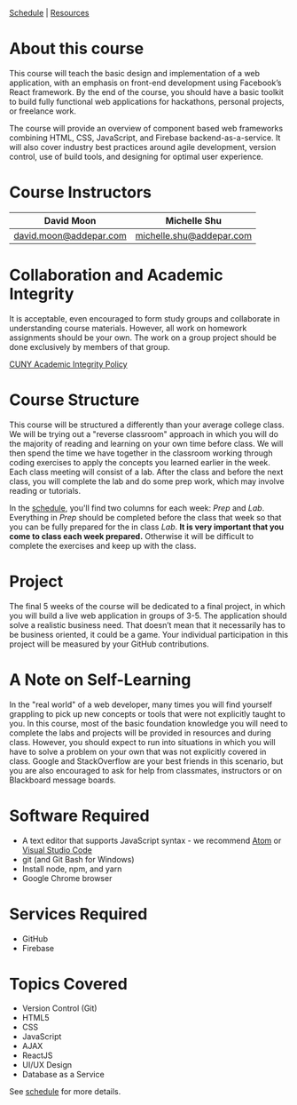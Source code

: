 [Schedule](schedule.md) | [Resources](resources.md)

# About this course

This course will teach the basic design and implementation of a web application, with an emphasis on front-end development using Facebook’s React framework. By the end of the course, you should have a basic toolkit to build fully functional web applications for hackathons, personal projects, or freelance work.

The course will provide an overview of component based web frameworks combining HTML, CSS, JavaScript, and Firebase backend-as-a-service. It will also cover industry best practices around agile development, version control, use of build tools, and designing for optimal user experience.

# Course Instructors

| David Moon | Michelle Shu |
| ---------- | ------------ |
| david.moon@addepar.com | michelle.shu@addepar.com |

# Collaboration and Academic Integrity

It is acceptable, even encouraged to form study groups and collaborate in understanding course materials. However, all work on homework assignments should be your own. The work on a group project should be done exclusively by members of that group.

[CUNY Academic Integrity Policy](http://www2.cuny.edu/about/administration/offices/legal-affairs/policies-procedures/academic-integrity-policy/)

# Course Structure

This course will be structured a differently than your average college class. We will be trying out a "reverse classroom" approach in which you will do the majority of reading and learning on your own time before class. We will then spend the time we have together in the classroom working through coding exercises to apply the concepts you learned earlier in the week. Each class meeting will consist of a lab. After the class and before the next class, you will complete the lab and do some prep work, which may involve reading or tutorials.

In the [schedule](schedule.md), you'll find two columns for each week: *Prep* and *Lab*. Everything in *Prep* should be completed before the class that week so that you can be fully prepared for the in class *Lab*. **It is very important that you come to class each week prepared.** Otherwise it will be difficult to complete the exercises and keep up with the class.

# Project

The final 5 weeks of the course will be dedicated to a final project, in which you will build a live
web application in groups of 3-5. The application should solve a realistic business need. That
doesn’t mean that it necessarily has to be business oriented, it could be a game. Your
individual participation in this project will be measured by your GitHub contributions.

# A Note on Self-Learning

In the "real world" of a web developer, many times you will find yourself grappling to pick up new concepts or tools that were not explicitly taught to you. In this course, most of the basic foundation knowledge you will need to complete the labs and projects will be provided in resources and during class. However, you should expect to run into situations in which you will have to solve a problem on your own that was not explicitly covered in class. Google and StackOverflow are your best friends in this scenario, but you are also encouraged to ask for help from classmates, instructors or on Blackboard message boards.

# Software Required
- A text editor that supports JavaScript syntax - we recommend [Atom](https://atom.io/) or [Visual Studio Code](https://code.visualstudio.com/)
- git (and Git Bash for Windows)
- Install node, npm, and yarn
- Google Chrome browser

# Services Required
- GitHub
- Firebase

# Topics Covered
- Version Control (Git)
- HTML5
- CSS
- JavaScript
- AJAX
- ReactJS
- UI/UX Design
- Database as a Service

See [schedule](schedule.md) for more details.
